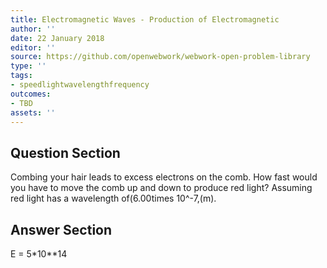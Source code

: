 ```yaml
---
title: Electromagnetic Waves - Production of Electromagnetic
author: ''
date: 22 January 2018
editor: ''
source: https://github.com/openwebwork/webwork-open-problem-library
type: ''
tags:
- speedlightwavelengthfrequency
outcomes:
- TBD
assets: ''
---
```


## Question Section 

Combing your hair leads to excess electrons on the comb. How fast would you have to move the comb up and down to produce red light? Assuming red light has a wavelength of(6.00times 10^-7,(m).



## Answer Section

E = 5*10**14